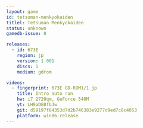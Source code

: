 ```yaml
---
layout: game
id: tetsuman-menkyokaiden
titlel: Tetsuman Menkyokaiden
status: unknown
gamedb-issue: 0

releases:
  - id: 673E
    region: jp
    version: 1.001
    discs: 1
    medium: gdrom

videos:
  - fingerprint: 673E GD-ROM1/1 jp
    title: Intro auto run
    hw: i7 2720qm, GeForce 540M
    yt: LH9aDG8fbJw
    git: d59197f84353d7d2b746383e9277d9ed7c8c4053
    platform: win86-release
---
```

